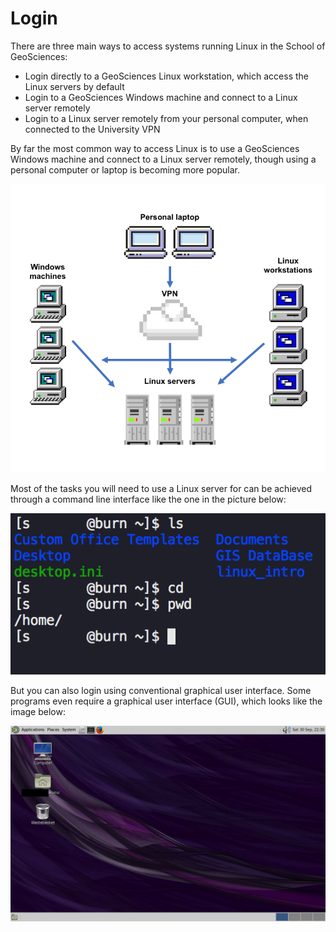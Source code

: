 # Login

There are three main ways to access systems running Linux in the School of GeoSciences:

* Login directly to a GeoSciences Linux workstation, which access the Linux servers by default
* Login to a GeoSciences Windows machine and connect to a Linux server remotely
* Login to a Linux server remotely from your personal computer, when connected to the University VPN

By far the most common way to access Linux is to use a GeoSciences Windows machine and connect to a Linux server remotely, though using a personal computer or laptop is becoming more popular.

![](../.gitbook/assets/net_struc.png)

Most of the tasks you will need to use a Linux server for can be achieved through a command line interface like the one in the picture below:

![](../.gitbook/assets/cli.png)

But you can also login using conventional graphical user interface. Some programs even require a graphical user interface \(GUI\), which looks like the image below:

![](../.gitbook/assets/gui.png)

